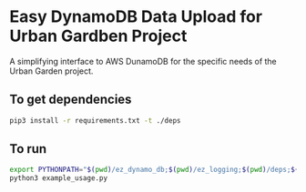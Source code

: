 # Easy DynamoDB Data Upload for Urban Gardben Project

A simplifying interface to AWS DunamoDB for the specific needs of the Urban Garden project.

## To get dependencies

~~~bash
pip3 install -r requirements.txt -t ./deps
~~~

## To run

~~~bash
export PYTHONPATH="$(pwd)/ez_dynamo_db;$(pwd)/ez_logging;$(pwd)/deps;${PYTHONPATH}"
python3 example_usage.py
~~~